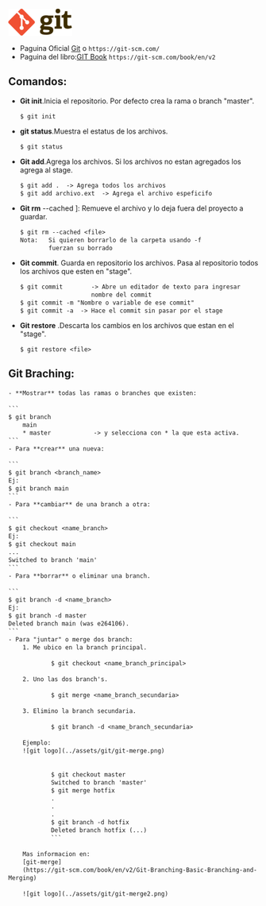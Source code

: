 ![git logo](../assets/git/git_logo2.png)

* Paguina Oficial [Git](https://git-scm.com/) o `https://git-scm.com/`
* Paguina del libro:[GIT Book](https://git-scm.com/book/en/v2) `https://git-scm.com/book/en/v2`



## **Comandos:**

- **Git init**.Inicia el repositorio. Por defecto crea la rama o branch "master".  


	``` 
	$ git init
	```


- **git status**.Muestra el estatus de los archivos.  

	```
	$ git status
	```


- **Git add**.Agrega los archivos. Si los archivos no estan agregados los agrega al stage. 
 
	```
    $ git add .  -> Agrega todos los archivos
    $ git add archivo.ext  -> Agrega el archivo espeficifo

    ```
- **Git rm** --cached <file>]: Remueve el archivo y lo deja fuera del proyecto a guardar.  

	```
    $ git rm --cached <file>
    Nota: 	Si quieren borrarlo de la carpeta usando -f 
    		fuerzan su borrado

    ```
- **Git commit**. Guarda en repositorio los archivos. Pasa al repositorio todos los archivos que esten en "stage".  

	```
	$ git commit		-> Abre un editador de texto para ingresar
						nombre del commit
   $ git commit -m "Nombre o variable de ese commit"
   $ git commit -a	-> Hace el commit sin pasar por el stage

    ```
- **Git restore** .Descarta los cambios en los archivos que estan en el "stage".  

	```
	$ git restore <file>
	```
## **Git Braching:**    

	- **Mostrar** todas las ramas o branches que existen: 
	
	```
	$ git branch			
		main				
		* master			-> y selecciona con * la que esta activa.
	```
	- Para **crear** una nueva:   

	```
	$ git branch <branch_name>
	Ej:
	$ git branch main
	```
	- Para **cambiar** de una branch a otra:   
	
	```
	$ git checkout <name_branch>
	Ej:
	$ git checkout main
	...
	Switched to branch 'main'
	```
	- Para **borrar** o eliminar una branch.  
	
	```
	$ git branch -d <name_branch>
	Ej:
	$ git branch -d master
	Deleted branch main (was e264106).
	```
	- Para "juntar" o merge dos branch:  
		1. Me ubico en la branch principal.  
		
				$ git checkout <name_branch_principal>  
		
		2. Uno las dos branch's. 
		 
				$ git merge <name_branch_secundaria>   
				
		3. Elimino la branch secundaria.  

				$ git branch -d <name_branch_secundaria>   
				
		Ejemplo:
		![git logo](../assets/git/git-merge.png)  
		  
				
				$ git checkout master
				Switched to branch 'master'
				$ git merge hotfix
				.
				.
				.
				$ git branch -d hotfix
				Deleted branch hotfix (...)
				```   
				
		Mas informacion en: 
		[git-merge]
		(https://git-scm.com/book/en/v2/Git-Branching-Basic-Branching-and-Merging)   
		
		![git logo](../assets/git/git-merge2.png)
		
			
	
	
